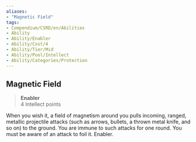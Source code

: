 ```yaml
---
aliases:
- "Magnetic Field"
tags:
- Compendium/CSRD/en/Abilities
- Ability
- Ability/Enabler
- Ability/Cost/4
- Ability/Tier/Mid
- Ability/Pool/Intellect
- Ability/Categories/Protection
---
```


  
## Magnetic Field  
>**Enabler**  
>4 Intellect points
  
When you wish it, a field of magnetism around you pulls incoming, ranged, metallic projectile attacks (such as arrows, bullets, a thrown metal knife, and so on) to the ground. You are immune to such attacks for one round. You must be aware of an attack to foil it. Enabler.